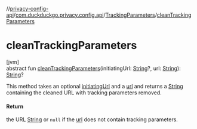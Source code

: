 //[privacy-config-api](../../../index.md)/[com.duckduckgo.privacy.config.api](../index.md)/[TrackingParameters](index.md)/[cleanTrackingParameters](clean-tracking-parameters.md)

# cleanTrackingParameters

[jvm]\
abstract fun [cleanTrackingParameters](clean-tracking-parameters.md)(initiatingUrl: [String](https://kotlinlang.org/api/latest/jvm/stdlib/kotlin/-string/index.html)?, url: [String](https://kotlinlang.org/api/latest/jvm/stdlib/kotlin/-string/index.html)): [String](https://kotlinlang.org/api/latest/jvm/stdlib/kotlin/-string/index.html)?

This method takes an optional [initiatingUrl](clean-tracking-parameters.md) and a [url](clean-tracking-parameters.md) and returns a [String](https://kotlinlang.org/api/latest/jvm/stdlib/kotlin/-string/index.html) containing the cleaned URL with tracking parameters removed.

#### Return

the URL [String](https://kotlinlang.org/api/latest/jvm/stdlib/kotlin/-string/index.html) or `null` if the [url](clean-tracking-parameters.md) does not contain tracking parameters.
